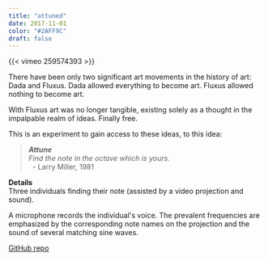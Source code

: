 ```yaml
---
title: "attuned"
date: 2017-11-01
color: "#2AFF9C"
draft: false
---
```


{{< vimeo 259574393 >}}

There have been only two significant art movements in the history of art: Dada and Fluxus. Dada allowed everything to become art. Fluxus allowed nothing to become art.

With Fluxus art was no longer tangible, existing solely as a thought in the impalpable realm of ideas. Finally free. 

This is an experiment to gain access to these ideas, to this idea:  

> ***Attune*** \
> *Find the note in the octave which is yours.* \
> &nbsp; - Larry Miller, 1981 

**Details** \
Three individuals finding their note (assisted by a video projection and sound).

A microphone records the individual's voice. The prevalent frequencies are emphasized by the corresponding note names on the projection and the sound of several matching sine waves.

[GitHub repo](https://github.com/tuchella/attuned)